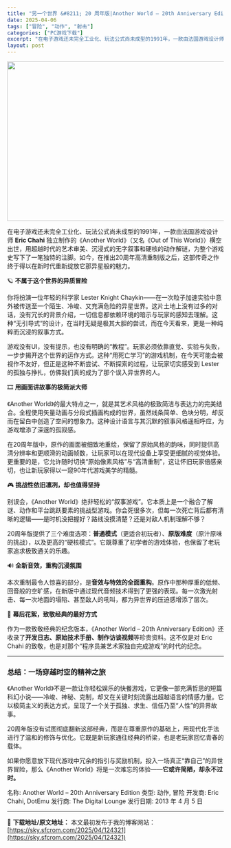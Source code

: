 ```yaml
---
title: "另一个世界 &#8211; 20 周年版|Another World – 20th Anniversary Edition|简体中文|2.63G"
date: 2025-04-06
tags: ["冒险", "动作", "射击"]
categories: ["PC游戏下载"]
excerpt: "在电子游戏还未完全工业化、玩法公式尚未成型的1991年，一款由法国游戏设计师 Eric Chahi 独立制作的《Another World》（又名《Out of This World》）横空出世，用超越时代的艺术审美、沉浸式的无字叙事和硬核的动作解谜，为整个游戏史写下了一笔独特的注脚。如今，在推出2&hellip;"
layout: post
---
```


<img class="aligncenter size-full wp-image-124322" src="https://sky.sfcrom.com/wp-content/uploads/2025/04/202504060823002.webp" alt="" width="660" height="370" />
<p class="" data-start="168" data-end="360">在电子游戏还未完全工业化、玩法公式尚未成型的1991年，一款由法国游戏设计师 <strong data-start="207" data-end="221">Eric Chahi</strong> 独立制作的《Another World》（又名《Out of This World》）横空出世，用超越时代的艺术审美、沉浸式的无字叙事和硬核的动作解谜，为整个游戏史写下了一笔独特的注脚。如今，在推出20周年高清重制版之后，这部传奇之作终于得以在新时代重新绽放它那异星般的魅力。</p>
<p class="" data-start="362" data-end="381">🪐 <strong data-start="365" data-end="381">不属于这个世界的异质冒险</strong></p>
<p class="" data-start="383" data-end="547">你将扮演一位年轻的科学家 Lester Knight Chaykin——在一次粒子加速实验中意外被传送至一个陌生、冷峻、又充满危险的异星世界。这片土地上没有过多的对话，没有冗长的背景介绍，一切信息都依赖环境的暗示与玩家的感知去理解。这种“无引导式”的设计，在当时无疑是极其大胆的尝试，而在今天看来，更是一种纯粹而沉浸的叙事方式。</p>
<p class="" data-start="549" data-end="690">游戏没有UI，没有提示，也没有明确的“教程”。玩家必须依靠直觉、实验与失败，一步步揭开这个世界的运作方式。这种“用死亡学习”的游戏机制，在今天可能会被视作不友好，但正是这种不断尝试、不断探索的过程，让玩家切实感受到 Lester 的孤独与挣扎，仿佛我们真的成为了那个误入异世界的人。</p>
<p class="" data-start="692" data-end="712">🎞️ <strong data-start="696" data-end="712">用画面讲故事的极简派大师</strong></p>
<p class="" data-start="714" data-end="841">《Another World》的最大特点之一，就是其艺术风格的极致简洁与表达力的完美结合。全程使用矢量动画与分段式插画构成的世界，虽然线条简单、色块分明，却反而在留白中创造了空间的想象力。这种设计语言与其沉默的叙事风格遥相呼应，为游戏增添了深邃的孤寂感。</p>
<p class="" data-start="843" data-end="976">在20周年版中，原作的画面被细致地重绘，保留了原始风格的韵味，同时提供高清分辨率和更顺滑的动画帧数，让玩家可以在现代设备上享受更细腻的视觉体验。更重要的是，它允许随时切换“原始像素风格”与“高清重制”，这让怀旧玩家倍感亲切，也让新玩家得以一窥90年代游戏美学的精髓。</p>
<p class="" data-start="978" data-end="999">🎮 <strong data-start="981" data-end="999">挑战性依旧凛冽，却也值得坚持</strong></p>
<p class="" data-start="1001" data-end="1112">别误会，《Another World》绝非轻松的“叙事游戏”。它本质上是一个融合了解谜、动作和平台跳跃要素的挑战型游戏。你会死很多次，但每一次死亡背后都有清晰的逻辑——是时机没把握好？路线没摸清楚？还是对敌人机制理解不够？</p>
<p class="" data-start="1114" data-end="1207">20周年版提供了三个难度选项：<strong data-start="1129" data-end="1137">普通模式</strong>（更适合初玩者）、<strong data-start="1146" data-end="1154">原版难度</strong>（原汁原味的挑战），以及更高的“硬核模式”。它既尊重了初学者的游戏体验，也保留了老玩家追求极致通关的乐趣。</p>
<p class="" data-start="1209" data-end="1227">🔊 <strong data-start="1212" data-end="1227">全新音效，重构沉浸氛围</strong></p>
<p class="" data-start="1229" data-end="1338">本次重制最令人惊喜的部分，是<strong data-start="1243" data-end="1257">音效与特效的全面重构</strong>。原作中那种厚重的低频、回音般的空旷感，在新版中通过现代音频技术得到了更强的表现。每一次激光射击、每一次地面的塌陷、甚至敌人的吼叫，都为异世界的压迫感增添了层次。</p>
<p class="" data-start="1340" data-end="1361">📖 <strong data-start="1343" data-end="1361">幕后花絮，致敬经典的最好方式</strong></p>
<p class="" data-start="1363" data-end="1499">作为一款致敬经典的纪念版本，《Another World – 20th Anniversary Edition》还收录了<strong data-start="1423" data-end="1445">开发日志、原始技术手册、制作访谈视频</strong>等珍贵资料。这不仅是对 Eric Chahi 的致敬，也是对那个“程序员兼艺术家独自完成游戏”的时代的纪念。</p>


<hr class="" data-start="1501" data-end="1504" />

<h3 class="" data-start="1506" data-end="1524">总结：一场穿越时空的精神之旅</h3>
<p class="" data-start="1526" data-end="1643">《Another World》不是一款让你轻松娱乐的快餐游戏，它更像一部充满哲思的短篇科幻小说——冷峻、神秘、克制，却又在关键时刻流露出超越语言的情感力量。它以极简主义的表达方式，呈现了一个关于孤独、求生、信任乃至“人性”的异界故事。</p>
<p class="" data-start="1645" data-end="1720">20周年版没有试图彻底翻新这部经典，而是在尊重原作的基础上，用现代化手法进行了温和的修饰与优化。它既是新玩家通往经典的桥梁，也是老玩家回忆青春的载体。</p>
<p class="" data-start="1722" data-end="1807">如果你愿意放下现代游戏中冗余的指引与奖励机制，投入一场真正“靠自己”的异世界冒险，那么《Another World》将是一次难忘的体验——<strong data-start="1791" data-end="1807">它或许简陋，却永不过时。</strong></p>
名称: Another World – 20th Anniversary Edition
类型: 动作, 冒险
开发商: Eric Chahi, DotEmu
发行商: The Digital Lounge
发行日期: 2013 年 4 月 5 日

---
📖 **下载地址/原文地址：** 本文最初发布于我的博客网站：[https://sky.sfcrom.com/2025/04/124321](https://sky.sfcrom.com/2025/04/124321)
